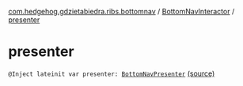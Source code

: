 [com.hedgehog.gdzietabiedra.ribs.bottomnav](../index.md) / [BottomNavInteractor](index.md) / [presenter](./presenter.md)

# presenter

`@Inject lateinit var presenter: `[`BottomNavPresenter`](-bottom-nav-presenter/index.md) [(source)](https://github.com/asvid/GdzieTaBiedra/tree/master/app/src/main/java/com/hedgehog/gdzietabiedra/ribs/bottomnav/BottomNavInteractor.kt#L20)